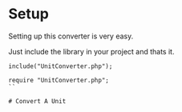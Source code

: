 # Setup

Setting up this converter is very easy.

Just include the library in your project and thats it.

```
include("UnitConverter.php");
```
```
require "UnitConverter.php";
``

# Convert A Unit

